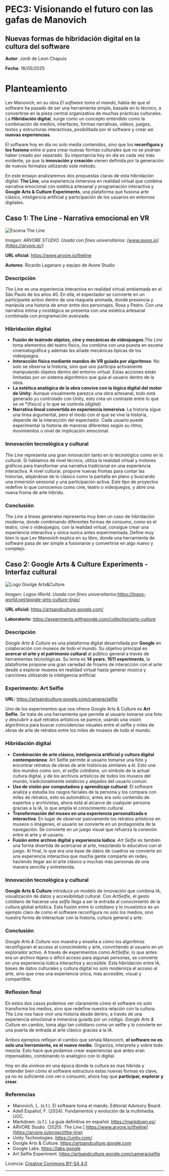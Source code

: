 # PEC3: Visionando el futuro con las gafas de Manovich 

## Nuevas formas de hibridación digital en la cultura del software


**Autor**: Jordi de Leon Chapuis

**Fecha**: 16/05/2025

# Planteamiento

Lev Manovich, en su obra *El software toma el mando*, habla de que el software ha pasado de ser una herramienta simple, basada en lo técnico, a convertirse en la pieza central organizativa de muchas prácticas culturales. La **Hibridación digital**, surge como un concepto entendido como la combinación de medios, interfaces, formas narrativas, vídeos, juegos, textos y estructuras interactivas, posibilitada por el software y crear así **nuevas experiencias**.

El software hoy en día no solo media contenidos, sino que los **reconfigura y los fusiona** entre sí para crear nuevas formas culturales que no se podrían haber creado por separado. Su importancia hoy en día es cada vez más evidente, ya que la **innovación y creación** vienen definida por la generación de nuevos formatos utilizando este método.

En este ensayo analizaremos dos propuestas claras de esta hibridación digital: **The Line**, una experiencia inmersiva en realidad virtual que combina narrativa emocional con estética artesanal y programación interactiva y **Google Arts & Culture Experiments**, una plataforma que fusiona arte clásico, inteligencia artificial y participación de los usuarios en entornos digitales.

## Caso 1: The Line - Narrativa emocional en VR


![Escena The Line](https://github.com/user-attachments/assets/b5286427-0515-46f3-901d-1844c80d0ef1)



*Imagen: ARVORE STUDIO. Usada con fines universitarios: [www.avore.io](https://arvore.io/)*

**URL oficial:** [https://www.arvore.io/theline ](https://arvore.io/project/the-line)

**Autores**: Ricardo Laganaro y equipo de Avore Studio

### Descripción

*The Line* es una experiencia interactiva en realidad virtual ambientada en el Sâo Paulo de los años 40. En ella, el espectador se convierte en un participante activo dentro de una maqueta animada, donde presencia y manipula una historia de amor entre dos personajes, Rosa y Pedro. Con una narrativa íntima y nostálgica se presenta con una estética artesanal combinada con programación avanzada.

### Hibridación digital

- **Fusión de teatrode objetos, cine y mecánicas de videojuegos**:*The Line* toma elementos del teatro físico, los combina con una puesta en escena cinematográfica y además les añade mecánicas típicas de los videojuegos.
- **Interacción física mediante mandos de VR guiada por algorítmos**: No solo se observa la historia, sino que uno participa activamente manipulando objetos dentro del entorno virtual. Estas acciones están limitadas por un sistema algorítmico que guia al usuario dentro de la obra.
- **La estética analógica de la obra convive con la lógica digital del motor de Unity**: Aunque visualmente parezca una obra artesanal, todo está generado yu controlado con Unity, esto crea un contraste entre lo que se ve *(físico) y lo que se controla *(digital)* .
- **Narrativa lineal convertida en experiencia inmersiva**: La historia sigue una línea argumental, pero el modo con el que se vive la historia, depende de la interacción del espectador. Cada usuario puede experimentar la historia de maneras diferentes según su ritmo, movimientos o nivel de implicación emocional.


### Innovación tecnológica y cultural

*The Line* representa una gran innovación tanto en lo tecnológico como en lo cultural. Si hablamos de nivel técnico, utiliza la realidad virtual y motores gráficos para transformar una narrativa tradicional en una experiencia interactiva. A nivel culturar, propone nuevas fromas para contar las historias, alejándose de lo clásico como la pantalla en plano y buscando una inmersión sensorial y una participación activa. Este tipo de proyectos redefine lo que conocemos como cine, teatro o videojuegos, y abre una nueva froma de arte híbrido.


### Conclusión

*The Line* a líneas generales representa muy bien un caso de hibridación moderna, donde combinando diferentes formas de consumo, como es el teatro, cine o videojuegos, con la realidad virtual, consigue crear una experiencia interactiva y única nunca antes experimentada. Define muy bien lo que Lev Manovich explica en su libro, donde una herramienta de software pasa de ser simple a fusionarse y convertirse en algo nuevo y complejo.

## Caso 2: Google Arts & Culture Experiments - Interfaz cultural

![Logo Goolge Arts&Culture](https://static.wikia.nocookie.net/logopedia/images/3/37/Google-Arts-Culture-Logo.png/revision/latest/scale-to-width-down/1000?cb=20241012145112)


*Imagen: Logos-World. Usada con fines universitarios:https://logos-world.net/google-arts-culture-logo/*

**URL oficial:** https://artsandculture.google.com/  

**Laboratorio:** https://experiments.withgoogle.com/collection/arts-culture

### Descripción

*Google Arts & Culture* es una plataforma digital desarrollada por **Google** en colaboración con museos de todo el mundo. Su objetivo principal es **acercar el arte y el patrimonio cultural** al público general a través de herramientas tecnológicas. Su lema es **14 years. 1611 experiments**, la platafrome propone una gran variedad de froams de interacción con el arte: desde a explorar museos en realidad virtual hasta generar música y canciones utilizando la inteligencia artificial.

### Experimento: Art Selfie
**URL:** https://artsandculture.google.com/camera/selfie

Uno de los experimentos que nos ofrece Google Arts & Culture es **Art Selfie**. Se trata de una herramienta que permite al usuario tomarse una foto y descubrir a qué retratos artísticos se parece, usando una visión algorítmica para buscar coincidencias visuales entre el selfie y miles de obras de arte de retratos entre los miles de museos de todo el mundo.

### Hibridación digital

- **Combinación de arte clásico, inteligencia artificial y cultura digital contemporánea**: Art Selfie permite al usuario tomarse una foto y encontrar retratos de obras de arte históricas similares a él. Esto une dos mundos como son, *el selfie cotidiano*, un símbolo de la actual cultura digital, y de los archivos artísticos de todos los museos del mundo, tradicionalmente estáticos y alejados del usuario común.
- **Uso de visión por computadora y aprendizaje cultural**: El software analiza y estudia los rasgos faciales de la persona y los compara con miles de retratos, esto es automático, antes era solo contenido de expertos y archivistas, ahora está al alcance de cualquier persona gracias a la IA, lo que amplía el conocimiento cultural.
- **Transformación del museo en una experiencia personalizada e interactiva**: En lugar de observar pasivamente los retratos artísticos en museos o imágenes, el usuario se convierte en un protagonista de la navegación. Se convierte en un juego visual que refuerza la conexión entre el arte y el usuario.
- **Fusión entre archivo digital y experiencia lúdica**: *Art Selfie* es también una forma divertida de acercarse al arte, mezclando lo educativo con el juego. Al final, lo que era una base de datos de cuadros se convierte en una experiencia interactiva que mucha gente comparte en redes, haciendo llegar así el arte clásico a muchas más personas de una manera sencilla y entretenida.


### Innovación tecnológica y cultural

**Google Arts & Culture** introduce un modelo de innovación que combina IA, visualización de datos y accesibilidad cultural. Con *ArtSelfie*, el gesto cotidiano de hacerse una *selfie* llega a ser la entrada al conocimiento de la cultura global artística. Esta fusión entre lo cotidiano y lo museístico es un ejemplo claro de como el software reconfigura no solo los medios, sino nuestra forma de interactuar con la historia, cultura general y arte.


### Conclusión

*Google Arts & Culture* nos muestra y enseña a cómo los algoritmos reconfiguran el acceso al conocimiento y arte, convirtiendo al usuario en un explorador activo. A través de experimentos como *ArtSelfie*, lo que antes era un archivo lejano o difícil acceso para algunas personas, se convierte en una experiencia lúdica interactiva y accesible. Esta hibridación entre IA, bases de datos culturales y cultura digital no solo moderniza el acceso al arte, sino que crea una experiencia única, más accesible, visual y compartible.


### Reflexíon final

En estos dos casos podemos ver claramente cómo el software no solo transforma los medios, sino que redefine nuestra relación con la cultura. *The Line* nos hace vivir una historia desde dentro, a través de una experiencia emocional e inmersiva guiada por un código. *Google Arts & Culture* en cambio, toma algo tan cotidiano como un selfie y lo convierte en una puerta de entrada al arte clásico gracias a la IA. 

Ambos ejemplos reflejan el cambio que señala Manovich, **el software no es solo una herramienta, es el nuevo medio**. Organiza, interpreta y sobre todo mezcla. Esto hace que podamos crear experiencias que antes eran impensables, combinando lo analógico con lo digital. 

Hoy en día vivimos en una época donde la cultura es mas híbrida y entender bien cómo el software estructura estas nuevas formas es clave, ya no es suficiente con ver o consumir, ahora hay que  **participar, explorar y crear**.

### Referencias

- Manovich, L. (s.f.). El software toma el mando. Editorial Advisory Board.
- Adell Español, F. (2024). Fundamentos y evolución de la multimedia. UOC.
- Markdown. (s.f.). La guía definitiva en español. https://markdown.es/
- ARVORE Studio. (2020). *The Line*.[ https://www.arvore.io/theline](https://arvore.io/project/the-line)
- Unity Technologies. https://unity.com/
- Google Arts & Culture. https://artsandculture.google.com
- Google Labs. https://labs.google
- Art Selfie Experiment. https://artsandculture.google.com/camera/selfie
  


Licencia: [Creative Commons BY-SA 4.0](https://creativecommons.org/licenses/by-sa/4.0/)


---

